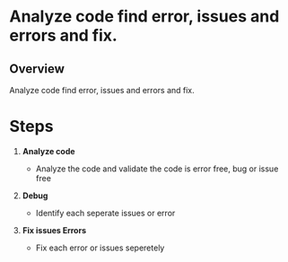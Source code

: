 # Analyze code find error, issues and errors and fix.

## Overview

Analyze code find error, issues and errors and fix.

# Steps

1. **Analyze code**
   - Analyze the code and validate the code is error free, bug or issue free

2. **Debug**
   - Identify each seperate issues or error

3. **Fix issues Errors**
   - Fix each error or issues seperetely
